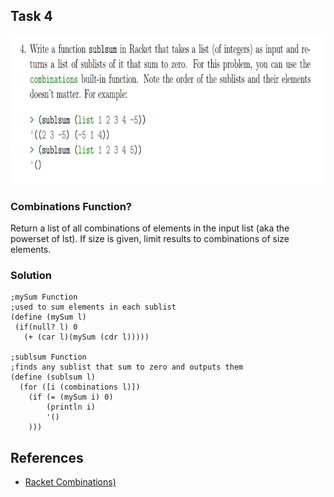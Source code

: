## Task 4

<p><img src="Resources/4.png" width="805" height="238"></p>


### Combinations Function? 
Return a list of all combinations of elements in the input list (aka the powerset of lst). If size is given, limit results to combinations of size elements.


### Solution
```Racket
;mySum Function
;used to sum elements in each sublist
(define (mySum l)
 (if(null? l) 0
   (+ (car l)(mySum (cdr l)))))

;sublsum Function
;finds any sublist that sum to zero and outputs them
(define (sublsum l)
  (for ([i (combinations l)])
    (if (= (mySum i) 0)
        (println i)
        '()
    )))

```

## References
* [Racket Combinations)](https://docs.racket-lang.org/reference/pairs.html#%28def._%28%28lib._racket%2Flist..rkt%29._combinations%29%29)

